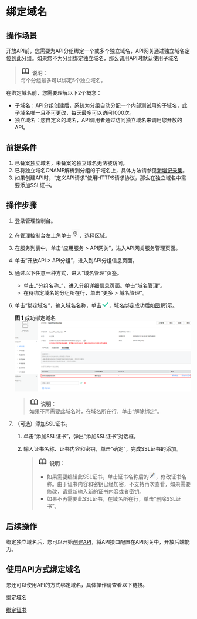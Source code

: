 # 绑定域名<a name="apig-zh-ug-180327076"></a>

## 操作场景<a name="section1947225019487"></a>

开放API前，您需要为API分组绑定一个或多个独立域名，API网关通过独立域名定位到此分组。如果您不为分组绑定独立域名，那么调用API时默认使用子域名

>![](public_sys-resources/icon-note.gif) **说明：**   
>每个分组最多可以绑定5个独立域名。  

在绑定域名前，您需要理解以下2个概念：

-   子域名：API分组创建后，系统为分组自动分配一个内部测试用的子域名，此子域名唯一且不可更改，每天最多可以访问1000次。
-   独立域名：您自定义的域名，API调用者通过访问独立域名来调用您开放的API。

## 前提条件<a name="section1198465612481"></a>

1.  已备案独立域名，未备案的独立域名无法被访问。
2.  已将独立域名CNAME解析到分组的子域名上，具体方法请参见[新增记录集](https://support.huaweicloud.com/usermanual-dns/zh-cn_topic_0035467703.html)。
3.  如果创建API时，“定义API请求”使用HTTPS请求协议，那么在独立域名中需要添加SSL证书。

## 操作步骤<a name="section12207715496"></a>

1.  登录管理控制台。
2.  在管理控制台左上角单击![](figures/icon-region.png)，选择区域。
3.  在服务列表中，单击“应用服务 \> API网关”，进入API网关服务管理页面。
4.  单击“开放API \> API分组”，进入到API分组信息页面。
5.  通过以下任意一种方式，进入“域名管理”页签。
    -   单击_“分组名称_”，进入分组详细信息页面。单击“域名管理”。
    -   在待绑定域名的分组所在行，单击“更多 \> 域名管理”。

6.  单击“绑定域名”，输入域名名称，单击![](figures/icon-right.png)，域名绑定成功后如[图1](#fig105910599542)所示。

    **图 1**  成功绑定域名<a name="fig105910599542"></a>  
    ![](figures/成功绑定域名.png "成功绑定域名")

    >![](public_sys-resources/icon-note.gif) **说明：**   
    >如果不再需要此域名时，在域名所在行，单击“解除绑定”。  

7.  （可选）添加SSL证书。
    1.  单击“添加SSL证书”，弹出“添加SSL证书”对话框。
    2.  输入证书名称、证书内容和密钥，单击“确定”，完成SSL证书的添加。

        >![](public_sys-resources/icon-note.gif) **说明：**   
        >-   如果需要编辑此SSL证书，单击证书名称后的![](figures/icon-edit.png)，修改证书名称。由于证书内容和密钥已经加密，不支持再次查看，如果需要修改，请重新输入新的证书内容或者密钥。  
        >-   如果不再需要此SSL证书，在域名所在行，单击“删除SSL证书”。  



## 后续操作<a name="section12967127112416"></a>

绑定独立域名后，您可以开始[创建API](创建API.md)，将API接口配置在API网关中，开放后端能力。

## 使用API方式绑定域名<a name="section7546754133419"></a>

您还可以使用API的方式绑定域名，具体操作请查看以下链接。

[绑定域名](https://support.huaweicloud.com/api-apig/apig-zh-api-180713154.html)

[绑定证书](https://support.huaweicloud.com/api-apig/apig-zh-api-180713156.html)

